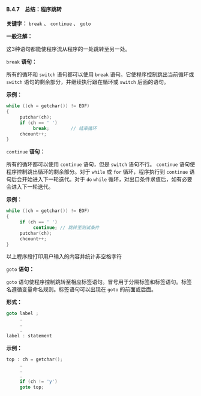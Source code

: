 #### B.4.7　总结：程序跳转

**关键字：**  `break` 、 `continue` 、 `goto`

**一般注解：**

这3种语句都能使程序流从程序的一处跳转至另一处。

`break`
**语句：**

所有的循环和 `switch` 语句都可以使用 `break` 语句。它使程序控制跳出当前循环或 `switch` 语句的剩余部分，并继续执行跟在循环或 `switch` 后面的语句。

**示例：**

```c
while ((ch = getchar()) != EOF)
{
     putchar(ch);
     if (ch == ' ')
          break;        // 结束循环
     chcount++;
}
```

`continue`
**语句：**

所有的循环都可以使用 `continue` 语句，但是 `switch` 语句不行。 `continue` 语句使程序控制跳出循环的剩余部分。对于 `while` 或 `for` 循环，程序执行到 `continue` 语句后会开始进入下一轮迭代。对于 `do`  `while` 循环，对出口条件求值后，如有必要会进入下一轮迭代。

**示例：**

```c
while ((ch = getchar()) != EOF)
{
     if (ch == ' ')
          continue; // 跳转至测试条件
     putchar(ch);
     chcount++;
}
```

以上程序段打印用户输入的内容并统计非空格字符

`goto`
**语句：**

`goto` 语句使程序控制跳转至相应标签语句。冒号用于分隔标签和标签语句。标签名遵循变量命名规则。标签语句可以出现在 `goto` 的前面或后面。

**形式：**

```c
goto label ;
     .
     .
     .
label : statement

```

**示例：**

```c
top : ch = getchar();
     .
     .
     .
     if (ch != 'y')
     goto top;
```

